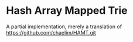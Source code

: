 # Hash Array Mapped Trie #
A partial implementation, merely a translation of https://github.com/chaelim/HAMT.git
